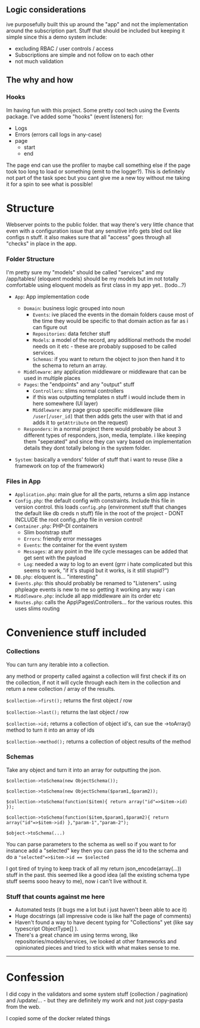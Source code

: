 
## Logic considerations

ive purposefully built this up around the "app" and not the implementation around the subscription part. Stuff that should be included but keeping it simple since this a demo system include:

- excluding RBAC / user controls / access
- Subscriptions are simple and not follow on to each other
- not much validation

## The why and how

### Hooks
Im having fun with this project. Some pretty cool tech using the Events package. I've added some "hooks" (event listeners) for:

- Logs
- Errors (errors call logs in any-case)
- page
  - start
  - end

The page end can use the profiler to maybe call something else if the page took too long to load or something (emit to the logger?). This is definitely not part of the task spec but you cant give me a new toy without me taking it for a spin to see what is possible! 


# Structure

Webserver points to the public folder. that way there's very little chance that even with a configuration issue that any sensitive info gets bled out like configs n stuff. it also makes sure that all "access" goes through all "checks" in place in the app.

### Folder Structure

I'm pretty sure my "models" should be called "services" and my /app/tables/ (eloquent models) should be my models but im not totally comfortable using eloquent models as first class in my app yet.. (todo...?) 
 
- `App`: App implementation code
  - `Domain`: business logic grouped into noun
      - `Events`: ive placed the events in the domain folders cause most of the time they would be specific to that domain action as far as i can figure out
      - `Repositories`: data fetcher stuff
      - `Models`: a model of the record, any additional methods the model needs on it etc - these are probably supposed to be called services. 
      - `Schemas`: if you want to return the object to json then hand it to the schema to return an array.
  - `Middleware`: any application middleware or middleware that can be used in multiple places
  - `Pages`: the "endpoints" and any "output" stuff
      - `Controllers`: slims normal controllers
      - if this was outputting templates n stuff i would include them in here somewhere (UI layer)
      - `Middleware`: any page group specific middleware (like `/user[/user_id]` that then adds gets the user with that id and adds it to `getAttribute` on the request)
  - `Responders`: in a normal project there would probably be about 3 different types of responders, json, media, template. i like keeping them "seperated" and since they can vary based on implementation details they dont totally belong in the system folder.

- `System`: basically a vendors' folder of stuff that i want to reuse (like a framework on top of the framework) 

### Files in App
- `Application.php`: main glue for all the parts, returns a slim app instance
- `Config.php`: the default config with constraints. Include this file in version control. this loads `config.php` (environment stuff that changes the default like db creds n stuff) file in the root of the project - DONT INCLUDE the root config.,php file in version control!
- `Container.php`: PHP-DI containers
    - Slim bootstrap stuff
    - `Errors`: friendly error messages
    - `Events`: the container for the event system
    - `Messages`: at any point in the life cycle messages can be added that get sent with the payload
    - `Log`: needed a way to log to an event (grrr i hate complicated but this seems to work, "if it's stupid but it works, is it still stupid?")
- `DB.php`: eloquent is... "interesting"
- `Events.php`: this should probably be renamed to "Listeners". using phpleage events is new to me so getting it working any way i can
- `Middleware.php`: include all app middleware ain its order etc
- `Routes.php`: calls the App\Pages\Controllers\... for the various routes. this uses slims routing

# Convenience stuff included

### Collections

You can turn any iterable into a collection. 

any method or property called against a collection will first check if its on the collection, if not it will cycle through each item in the collection and return a new collection / array of the results. 


`$collection->first();` returns the first object / row

`$collection->last();`  returns the last object / row

`$collection->id;` returns a collection of object id's, can sue the ->toArray() method to turn it into an array of ids

`$collection->method();` returns a collection of object results of the method


### Schemas

Take any object and turn it into an array for outputting the json. 

`$collection->toSchema(new ObjectSchema());`

`$collection->toSchema(new ObjectSchema($param1,$param2));`

`$collection->toSchema(function($item){ return array("id"=>$item->id) });`

`$collection->toSchema(function($item,$param1,$param2){ return array("id"=>$item->id) },"param-1","param-2");`

`$object->toSchema(...)`


You can parse parameters to the schema as well so if you want to for instance add a "selected" key then you can pass the id to the schema and do a `"selected"=>$item->id == $selected`

I got tired of trying to keep track of all my return json_encode(array(...)) stuff in the past. this seemed like a good idea (all the existing schema type stuff seems sooo heavy to me), now i can't live without it.



### Stuff that counts against me here

- Automated tests (it bugs me a lot but i just haven't been able to ace it)
- Huge docstrings (all impressive code is like half the page of comments)
- Haven't found a way to have decent typing for "Collections" yet (like say typescript ObjectType[] ). 
- There's a great chance im using terms wrong, like repositories/models/services, ive looked at other frameworks and opinionated pieces and tried to stick with what makes sense to me. 


--------------

# Confession

I did copy in the validators and some system stuff (collection / pagination) and /update/... - but they are definitely my work and not just copy-pasta from the web.  

I copied some of the docker related things